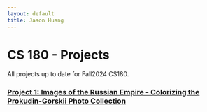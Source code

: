```yaml
---
layout: default
title: Jason Huang
---
```

# CS 180 - Projects

All projects up to date for Fall2024 CS180.

### [Project 1: Images of the Russian Empire - Colorizing the Prokudin-Gorskii Photo Collection](projects/project1.md)




